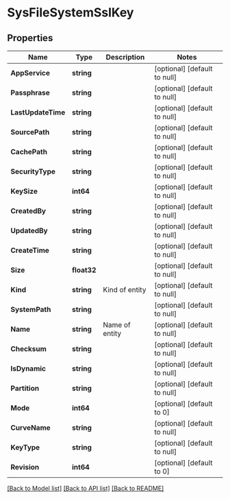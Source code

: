 # SysFileSystemSslKey

## Properties
Name | Type | Description | Notes
------------ | ------------- | ------------- | -------------
**AppService** | **string** |  | [optional] [default to null]
**Passphrase** | **string** |  | [optional] [default to null]
**LastUpdateTime** | **string** |  | [optional] [default to null]
**SourcePath** | **string** |  | [optional] [default to null]
**CachePath** | **string** |  | [optional] [default to null]
**SecurityType** | **string** |  | [optional] [default to null]
**KeySize** | **int64** |  | [optional] [default to null]
**CreatedBy** | **string** |  | [optional] [default to null]
**UpdatedBy** | **string** |  | [optional] [default to null]
**CreateTime** | **string** |  | [optional] [default to null]
**Size** | **float32** |  | [optional] [default to null]
**Kind** | **string** | Kind of entity | [optional] [default to null]
**SystemPath** | **string** |  | [optional] [default to null]
**Name** | **string** | Name of entity | [optional] [default to null]
**Checksum** | **string** |  | [optional] [default to null]
**IsDynamic** | **string** |  | [optional] [default to null]
**Partition** | **string** |  | [optional] [default to null]
**Mode** | **int64** |  | [optional] [default to 0]
**CurveName** | **string** |  | [optional] [default to null]
**KeyType** | **string** |  | [optional] [default to null]
**Revision** | **int64** |  | [optional] [default to 0]

[[Back to Model list]](../README.md#documentation-for-models) [[Back to API list]](../README.md#documentation-for-api-endpoints) [[Back to README]](../README.md)


